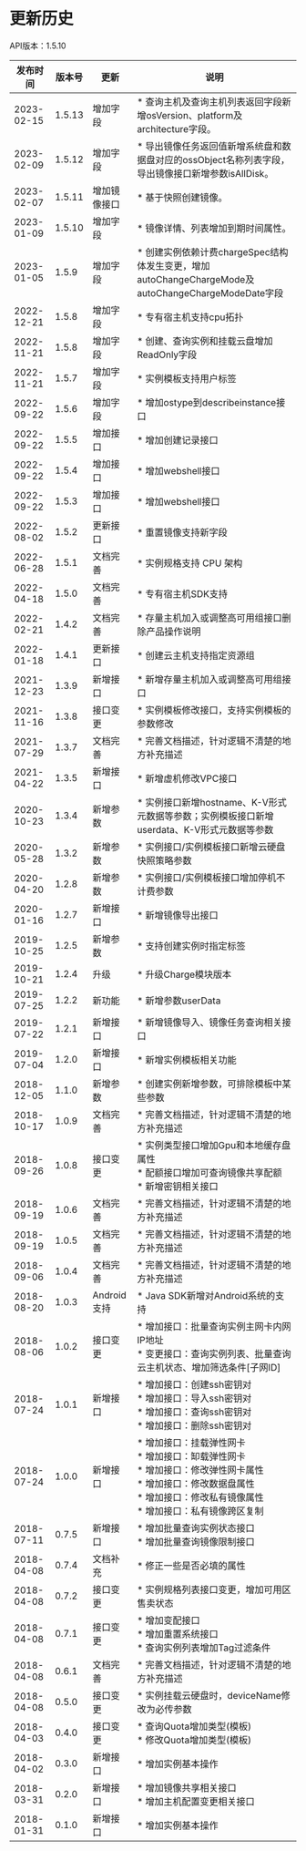 # 更新历史 #
API版本：1.5.10

| 发布时间       | 版本号   |更新| 说明                                                                                                             |
|------------|-------|---|----------------------------------------------------------------------------------------------------------------|
| 2023-02-15 | 1.5.13 | 增加字段     | * 查询主机及查询主机列表返回字段新增osVersion、platform及architecture字段。                                                                                        |
| 2023-02-09 | 1.5.12 | 增加字段     | * 导出镜像任务返回值新增系统盘和数据盘对应的ossObject名称列表字段，导出镜像接口新增参数isAllDisk。                                                                                        |
| 2023-02-07 | 1.5.11 | 增加镜像接口     | * 基于快照创建镜像。                                                                                             |
| 2023-01-09 | 1.5.10 | 增加字段     | * 镜像详情、列表增加到期时间属性。                                                                                             |
| 2023-01-05 | 1.5.9 |增加字段       | * 创建实例依赖计费chargeSpec结构体发生变更，增加autoChangeChargeMode及autoChangeChargeModeDate字段                                  |
| 2022-12-21 | 1.5.8 |增加字段       | * 专有宿主机支持cpu拓扑                                                                                                 |
| 2022-11-21 | 1.5.8 |增加字段       | * 创建、查询实例和挂载云盘增加ReadOnly字段                                                                                     |
| 2022-11-21 | 1.5.7 |增加字段       | * 实例模板支持用户标签                                                                                                   |
| 2022-09-22 | 1.5.6 |增加字段       | * 增加ostype到describeinstance接口                                                                                  |
| 2022-09-22 | 1.5.5 |增加接口       | * 增加创建记录接口                                                                                                     |
| 2022-09-22 | 1.5.4 |增加接口       | * 增加webshell接口                                                                                                 |
| 2022-09-22 | 1.5.3 |增加接口       | * 增加webshell接口                                                                                                 |
| 2022-08-02 | 1.5.2 |更新接口       | * 重置镜像支持新字段                                                                                                    |
| 2022-06-28 | 1.5.1 |文档完善       | * 实例规格支持 CPU 架构                                                                                                |
| 2022-04-18 | 1.5.0 |文档完善       | * 专有宿主机SDK支持                                                                                                   |
| 2022-02-21 | 1.4.2 |文档完善       | * 存量主机加入或调整高可用组接口删除产品操作说明                                                                                      |
| 2022-01-18 | 1.4.1 |更新接口       | * 创建云主机支持指定资源组                                                                                                 |
| 2021-12-23 | 1.3.9 |新增接口       | * 新增存量主机加入或调整高可用组接口                                                                                            |
| 2021-11-16 | 1.3.8 |接口变更       | * 实例模板修改接口，支持实例模板的参数修改                                                                                         |
| 2021-07-29 | 1.3.7 |文档完善       | * 完善文档描述，针对逻辑不清楚的地方补充描述                                                                                        |
| 2021-04-22 | 1.3.5 |新增接口       | * 新增虚机修改VPC接口                                                                                                  |
| 2020-10-23 | 1.3.4 |新增参数       | * 实例接口新增hostname、K-V形式元数据等参数；实例模板接口新增userdata、K-V形式元数据等参数                                                      |
| 2020-05-28 | 1.3.2 |新增参数       | * 实例接口/实例模板接口新增云硬盘快照策略参数                                                                                       |
| 2020-04-20 | 1.2.8 |新增参数       | * 实例接口/实例模板接口增加停机不计费参数                                                                                         |
| 2020-01-16 | 1.2.7 |新增接口       | * 新增镜像导出接口                                                                                                     |
| 2019-10-25 | 1.2.5 |新增参数       | * 支持创建实例时指定标签                                                                                                  |
| 2019-10-21 | 1.2.4 |升级           | * 升级Charge模块版本                                                                                                 |
| 2019-07-25 | 1.2.2 |新功能         | * 新增参数userData                                                                                                 
| 2019-07-22 | 1.2.1 |新增接口       | * 新增镜像导入、镜像任务查询相关接口                                                                                            |
| 2019-07-04 | 1.2.0 |新增接口       | * 新增实例模板相关功能                                                                                                   |
| 2018-12-05 | 1.1.0 |新增参数       | * 创建实例新增参数，可排除模板中某些参数                                                                                          |
| 2018-10-17 | 1.0.9 |文档完善       | * 完善文档描述，针对逻辑不清楚的地方补充描述                                                                                        |
| 2018-09-26 | 1.0.8 |接口变更       | * 实例类型接口增加Gpu和本地缓存盘属性<br> * 配额接口增加可查询镜像共享配额<br> * 新增密钥相关接口                                                     |
| 2018-09-19 | 1.0.6 |文档完善       | * 完善文档描述，针对逻辑不清楚的地方补充描述                                                                                        |
| 2018-09-19 | 1.0.5 |文档完善       | * 完善文档描述，针对逻辑不清楚的地方补充描述                                                                                        |
| 2018-09-06 | 1.0.4 |文档完善       | * 完善文档描述，针对逻辑不清楚的地方补充描述                                                                                        |
| 2018-08-20 | 1.0.3 |Android支持    | * Java SDK新增对Android系统的支持                                                                                      |
| 2018-08-06 | 1.0.2 |接口变更       | * 增加接口：批量查询实例主网卡内网IP地址<br> * 变更接口：查询实例列表、批量查询云主机状态、增加筛选条件[子网ID]                                                |
| 2018-07-24 | 1.0.1 |新增接口       | * 增加接口：创建ssh密钥对<br> * 增加接口：导入ssh密钥对<br> * 增加接口：查询ssh密钥对<br> * 增加接口：删除ssh密钥对                                    |
| 2018-07-24 | 1.0.0 |新增接口       | * 增加接口：挂载弹性网卡<br> * 增加接口：缷载弹性网卡<br> * 增加接口：修改弹性网卡属性<br> * 增加接口：修改数据盘属性<br> * 增加接口：修改私有镜像属性<br> * 增加接口：私有镜像跨区复制 |
| 2018-07-11 | 0.7.5 |新增接口       | * 增加批量查询实例状态接口<br> * 增加批量查询镜像限制接口                                                                              |
| 2018-04-08 | 0.7.4 |文档补充       | * 修正一些是否必填的属性                                                                                                  |
| 2018-04-08 | 0.7.2 |接口变更       | * 实例规格列表接口变更，增加可用区售卖状态                                                                                         |
| 2018-04-08 | 0.7.1 |接口变更       | * 增加变配接口<br> * 增加重置系统接口<br> * 查询实例列表增加Tag过滤条件                                                                  |
| 2018-04-08 | 0.6.1 |文档完善       | * 完善文档描述，针对逻辑不清楚的地方补充描述                                                                                        
| 2018-04-08 | 0.5.0 |接口变更       | * 实例挂载云硬盘时，deviceName修改为必传参数                                                                                   
| 2018-04-03 | 0.4.0 |接口变更       | * 查询Quota增加类型(模板)<br> * 修改Quota增加类型(模板)                                                                        
| 2018-04-02 | 0.3.0 |新增接口       | * 增加实例基本操作                                                                                                     
| 2018-03-31 | 0.2.0 |新增接口       | * 增加镜像共享相关接口<br> * 增加主机配置变更相关接口                                                                                
| 2018-01-31 | 0.1.0 |新增接口       | * 增加实例基本操作                                                                                                     
